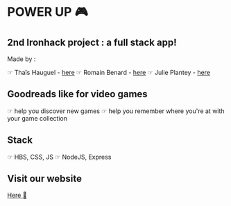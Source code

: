 # POWER UP 🎮

## 2nd Ironhack project : a full stack app!

Made by :

☞ Thaïs Hauguel - [here](https://github.com/thaishauguel)
☞ Romain Benard - [here](https://github.com/romainb33)
☞ Julie Plantey - [here](https://github.com/ronronscelestes)

## Goodreads like for video games

☞ help you discover new games
☞ help you remember where you're at with your game collection

## Stack

☞ HBS, CSS, JS
☞ NodeJS, Express

## Visit our website

[Here 🚀](https://powerup-ironhack.herokuapp.com/)


